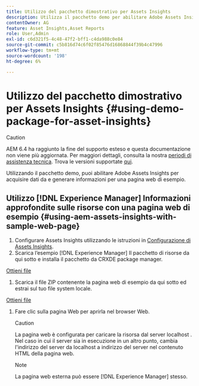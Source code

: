 ```yaml
---
title: Utilizzo del pacchetto dimostrativo per Assets Insights
description: Utilizza il pacchetto demo per abilitare Adobe Assets Insights per acquisire dati da e generare informazioni per una pagina web.
contentOwner: AG
feature: Asset Insights,Asset Reports
role: User,Admin
exl-id: c6d321f5-4c48-47f2-bff1-c4da988c0e84
source-git-commit: c5b816d74c6f02f85476d16868844f39b4c47996
workflow-type: tm+mt
source-wordcount: '198'
ht-degree: 6%

---
```


# Utilizzo del pacchetto dimostrativo per Assets Insights {#using-demo-package-for-asset-insights}

>[!CAUTION]
>
>AEM 6.4 ha raggiunto la fine del supporto esteso e questa documentazione non viene più aggiornata. Per maggiori dettagli, consulta la nostra [periodi di assistenza tecnica](https://helpx.adobe.com/it/support/programs/eol-matrix.html). Trova le versioni supportate [qui](https://experienceleague.adobe.com/docs/).

Utilizzando il pacchetto demo, puoi abilitare Adobe Assets Insights per acquisire dati da e generare informazioni per una pagina web di esempio.

## Utilizzo [!DNL Experience Manager] Informazioni approfondite sulle risorse con una pagina web di esempio  {#using-aem-assets-insights-with-sample-web-page}

1. Configurare Assets Insights utilizzando le istruzioni in [Configurazione di Assets Insights](touch-ui-configuring-asset-insights.md).
1. Scarica l’esempio [!DNL Experience Manager] Il pacchetto di risorse da qui sotto e installa il pacchetto da CRXDE package manager.

[Ottieni file](assets/insightsdemo.zip)

1. Scarica il file ZIP contenente la pagina web di esempio da qui sotto ed estrai sul tuo file system locale.

[Ottieni file](assets/demosite.zip)

1. Fare clic sulla pagina Web per aprirla nel browser Web.

   >[!CAUTION]
   >
   >La pagina web è configurata per caricare la risorsa dal server localhost . Nel caso in cui il server sia in esecuzione in un altro punto, cambia l&#39;indirizzo del server da localhost a indirizzo del server nel contenuto HTML della pagina web.

   >[!NOTE]
   >
   >La pagina web esterna può essere [!DNL Experience Manager] stesso.

